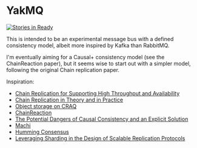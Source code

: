 YakMQ
=====

[![Stories in Ready](https://badge.waffle.io/cstorey/yaks.png?label=ready&title=Ready)](https://waffle.io/cstorey/yaks)

This is intended to be an experimental message bus with a defined consistency model, albeit more inspired by Kafka than RabbitMQ.

I'm eventually aiming for a Causal+ consistency model (see the ChainReaction paper), but it seems wise to start out with a simpler model, following the original Chain replication paper.

Inspiration:

 * [Chain Replication for Supporting
High Throughput and Availability](http://www.cs.cornell.edu/fbs/publications%5CChainReplicOSDI.pdf)
 * [Chain Replication in Theory and in Practice](http://www.snookles.com/scott/publications/erlang2010-slf.pdf)
 * [Object storage on CRAQ](https://www.usenix.org/legacy/event/usenix09/tech/full_papers/terrace/terrace.pdf)
 * [ChainReaction](http://eurosys2013.tudos.org/wp-content/uploads/2013/paper/Almeida.pdf)
 * [The Potential Dangers of Causal Consistency and an Explicit Solution](http://db.cs.berkeley.edu/papers/socc12-explicit.pdf)
 * [Machi](https://github.com/basho/machi/)
 * [Humming Consensus](https://github.com/basho/machi/blob/master/doc/high-level-chain-mgr.pdf)
 * [Leveraging Sharding in the Design of
Scalable Replication Protocols](http://www.ymsir.com/papers/sharding-socc.pdf)

